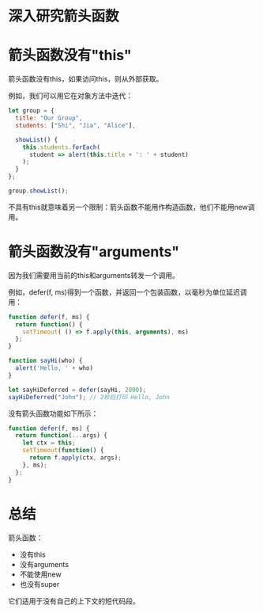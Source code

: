 # 深入研究箭头函数

# 箭头函数没有"this"
箭头函数没有this，如果访问this，则从外部获取。

例如，我们可以用它在对象方法中迭代：

```js
let group = {
  title: "Our Group",
  students: ["Shi", "Jia", "Alice"],

  showList() {
    this.students.forEach(
      student => alert(this.title + ': ' + student)
    );
  }
};

group.showList();
```

不具有this就意味着另一个限制：箭头函数不能用作构造函数，他们不能用new调用。

# 箭头函数没有"arguments"
因为我们需要用当前的this和arguments转发一个调用。

例如，defer(f, ms)得到一个函数，并返回一个包装函数，以毫秒为单位延迟调用：

```js
function defer(f, ms) {
  return function() {
    setTimeout( () => f.apply(this, arguments), ms)
  };
}

function sayHi(who) {
  alert('Hello, ' + who)
}

let sayHiDeferred = defer(sayHi, 2000);
sayHiDeferred("John"); // 2秒后打印 Hello, John
```

没有箭头函数功能如下所示：

```js
function defer(f, ms) {
  return function(...args) {
    let ctx = this;
    setTimeout(function() {
      return f.apply(ctx, args);
    }, ms);
  };
}
```

# 总结
箭头函数：

- 没有this
- 没有arguments
- 不能使用new
- 也没有super

它们适用于没有自己的上下文的短代码段。